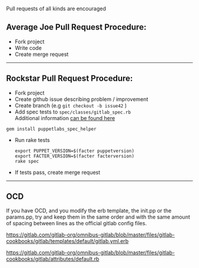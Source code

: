 Pull requests of all kinds are encouraged


## Average Joe Pull Request Procedure:

- Fork project
- Write code
- Create merge request

---

## Rockstar Pull Request Procedure:


- Fork project
- Create github issue describing problem / improvement
- Create branch (e.g `git checkout -b issue42` )
- Add spec tests to `spec/classes/gitlab_spec.rb`   
Additional information [can be found here](http://puppetlabs.com/blog/the-next-generation-of-puppet-module-testing)

 ```gem install puppetlabs_spec_helper```
    
- Run rake tests

    ```
    export PUPPET_VERSION=$(facter puppetversion)  
    export FACTER_VERSION=$(facter facterversion)
    rake spec
    ```
    
- If tests pass, create merge request

--- 

## OCD

If you have OCD, and you modify the erb template, the init.pp or the params.pp, try and keep them in the same order and with the same amount of spacing between lines as the official gitlab config files. 

https://gitlab.com/gitlab-org/omnibus-gitlab/blob/master/files/gitlab-cookbooks/gitlab/templates/default/gitlab.yml.erb  

https://gitlab.com/gitlab-org/omnibus-gitlab/blob/master/files/gitlab-cookbooks/gitlab/attributes/default.rb
